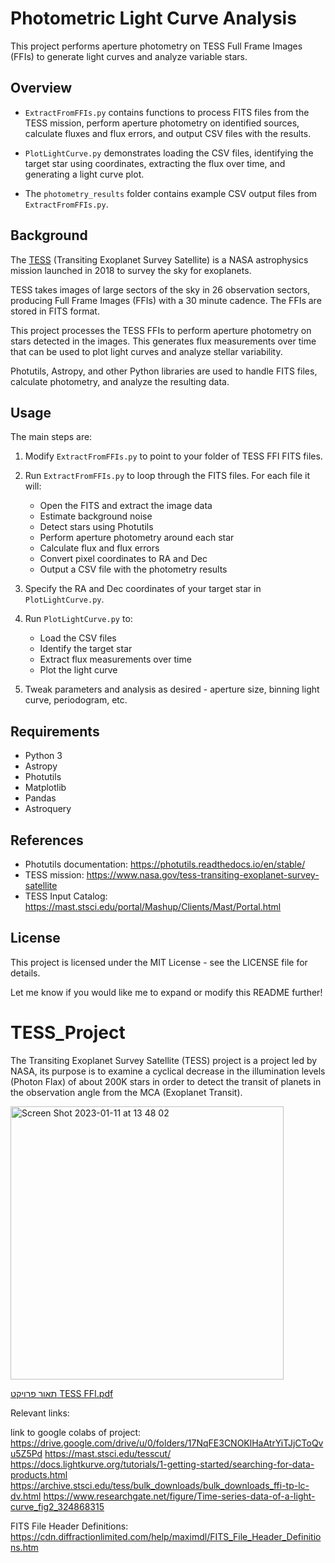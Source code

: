 
# Photometric Light Curve Analysis

This project performs aperture photometry on TESS Full Frame Images (FFIs) to generate light curves and analyze variable stars.

## Overview

- `ExtractFromFFIs.py` contains functions to process FITS files from the TESS mission, perform aperture photometry on identified sources, calculate fluxes and flux errors, and output CSV files with the results.

- `PlotLightCurve.py` demonstrates loading the CSV files, identifying the target star using coordinates, extracting the flux over time, and generating a light curve plot.

- The `photometry_results` folder contains example CSV output files from `ExtractFromFFIs.py`.

## Background

The [TESS](https://www.nasa.gov/tess-transiting-exoplanet-survey-satellite) (Transiting Exoplanet Survey Satellite) is a NASA astrophysics mission launched in 2018 to survey the sky for exoplanets. 

TESS takes images of large sectors of the sky in 26 observation sectors, producing Full Frame Images (FFIs) with a 30 minute cadence. The FFIs are stored in FITS format.

This project processes the TESS FFIs to perform aperture photometry on stars detected in the images. This generates flux measurements over time that can be used to plot light curves and analyze stellar variability.

Photutils, Astropy, and other Python libraries are used to handle FITS files, calculate photometry, and analyze the resulting data.

## Usage

The main steps are:

1. Modify `ExtractFromFFIs.py` to point to your folder of TESS FFI FITS files.

2. Run `ExtractFromFFIs.py` to loop through the FITS files. For each file it will:
   - Open the FITS and extract the image data
   - Estimate background noise
   - Detect stars using Photutils 
   - Perform aperture photometry around each star
   - Calculate flux and flux errors
   - Convert pixel coordinates to RA and Dec 
   - Output a CSV file with the photometry results

3. Specify the RA and Dec coordinates of your target star in `PlotLightCurve.py`.

4. Run `PlotLightCurve.py` to:
   - Load the CSV files 
   - Identify the target star 
   - Extract flux measurements over time
   - Plot the light curve

5. Tweak parameters and analysis as desired - aperture size, binning light curve, periodogram, etc.

## Requirements

- Python 3 
- Astropy
- Photutils
- Matplotlib
- Pandas
- Astroquery

## References

- Photutils documentation: https://photutils.readthedocs.io/en/stable/
- TESS mission: https://www.nasa.gov/tess-transiting-exoplanet-survey-satellite
- TESS Input Catalog: https://mast.stsci.edu/portal/Mashup/Clients/Mast/Portal.html

## License

This project is licensed under the MIT License - see the LICENSE file for details.

Let me know if you would like me to expand or modify this README further!












# TESS_Project


The Transiting Exoplanet Survey Satellite (TESS) project is a project led by NASA, its purpose is to examine a cyclical decrease in the illumination levels (Photon Flax) of about 200K stars in order to detect the transit of planets in the observation angle from the MCA (Exoplanet Transit).


<img width="437" alt="Screen Shot 2023-01-11 at 13 48 02" src="https://user-images.githubusercontent.com/77780368/211798780-a0ed5c6f-2921-4059-a396-52e92cd0ef54.png">

[תאור פרויקט TESS FFI.pdf](https://github.com/JosefSo/TESS_Project/files/10391931/TESS.FFI.pdf)

Relevant links:

link to google colabs of project: https://drive.google.com/drive/u/0/folders/17NqFE3CNOKlHaAtrYiTJjCToQvu5Z5Pd
https://mast.stsci.edu/tesscut/ https://docs.lightkurve.org/tutorials/1-getting-started/searching-for-data-products.html https://archive.stsci.edu/tess/bulk_downloads/bulk_downloads_ffi-tp-lc-dv.html https://www.researchgate.net/figure/Time-series-data-of-a-light-curve_fig2_324868315

FITS File Header Definitions: https://cdn.diffractionlimited.com/help/maximdl/FITS_File_Header_Definitions.htm




